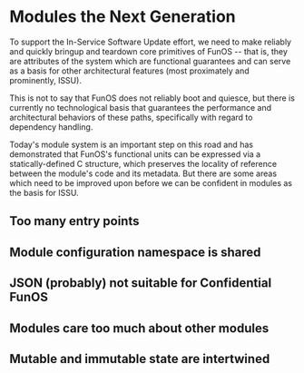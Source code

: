 # Modules the Next Generation

To support the In-Service Software Update effort, we need to make reliably and
quickly bringup and teardown core primitives of FunOS -- that is, they are
attributes of the system which are functional guarantees and can serve as a
basis for other architectural features (most proximately and prominently, ISSU).

This is not to say that FunOS does not reliably boot and quiesce, but there is
currently no technological basis that guarantees the performance and
architectural behaviors of these paths, specifically with regard to dependency
handling.

Today's module system is an important step on this road and has demonstrated
that FunOS's functional units can be expressed via a statically-defined C
structure, which preserves the locality of reference between the module's code
and its metadata. But there are some areas which need to be improved upon before
we can be confident in modules as the basis for ISSU.

## Too many entry points

## Module configuration namespace is shared

## JSON (probably) not suitable for Confidential FunOS

## Modules care too much about other modules

## Mutable and immutable state are intertwined
